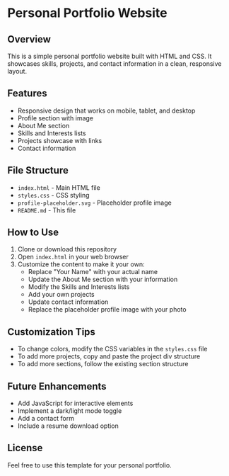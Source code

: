 # Personal Portfolio Website

## Overview
This is a simple personal portfolio website built with HTML and CSS. It showcases skills, projects, and contact information in a clean, responsive layout.

## Features
- Responsive design that works on mobile, tablet, and desktop
- Profile section with image
- About Me section
- Skills and Interests lists
- Projects showcase with links
- Contact information

## File Structure
- `index.html` - Main HTML file
- `styles.css` - CSS styling
- `profile-placeholder.svg` - Placeholder profile image
- `README.md` - This file

## How to Use
1. Clone or download this repository
2. Open `index.html` in your web browser
3. Customize the content to make it your own:
   - Replace "Your Name" with your actual name
   - Update the About Me section with your information
   - Modify the Skills and Interests lists
   - Add your own projects
   - Update contact information
   - Replace the placeholder profile image with your photo

## Customization Tips
- To change colors, modify the CSS variables in the `styles.css` file
- To add more projects, copy and paste the project div structure
- To add more sections, follow the existing section structure

## Future Enhancements
- Add JavaScript for interactive elements
- Implement a dark/light mode toggle
- Add a contact form
- Include a resume download option

## License
Feel free to use this template for your personal portfolio.